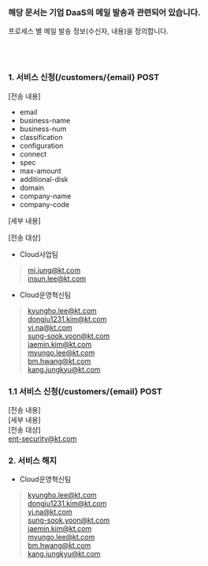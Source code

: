 ### 해당 문서는 기업 DaaS의 메일 발송과 관련되어 있습니다.

프로세스 별 메일 발송 정보(수신자, 내용)을 정의합니다.

<br>
<br>

### 1. 서비스 신청(/customers/{email} POST

[전송 내용]  
- email
- business-name
- business-num
- classification
- configuration
- connect
- spec
- max-amount
- additional-disk
- domain
- company-name
- company-code

[세부 내용]  


[전송 대상]  
- Cloud사업팀  
 > mj.jung@kt.com  
 > insun.lee@kt.com

- Cloud운영혁신팀  
 > kyungho.lee@kt.com  
 > dongju1231.kim@kt.com  
 > yj.na@kt.com  
 > sung-sook.yoon@kt.com  
 > jaemin.kim@kt.com  
 > myungo.lee@kt.com  
 > bm.hwang@kt.com  
 > kang.jungkyu@kt.com  

### 1.1 서비스 신청(/customers/{email} POST

[전송 내용]  
[세부 내용]  
[전송 대상]  
ent-security@kt.com

### 2. 서비스 해지
- Cloud운영혁신팀  
 > kyungho.lee@kt.com  
 > dongju1231.kim@kt.com  
 > yj.na@kt.com  
 > sung-sook.yoon@kt.com  
 > jaemin.kim@kt.com  
 > myungo.lee@kt.com  
 > bm.hwang@kt.com  
 > kang.jungkyu@kt.com  
